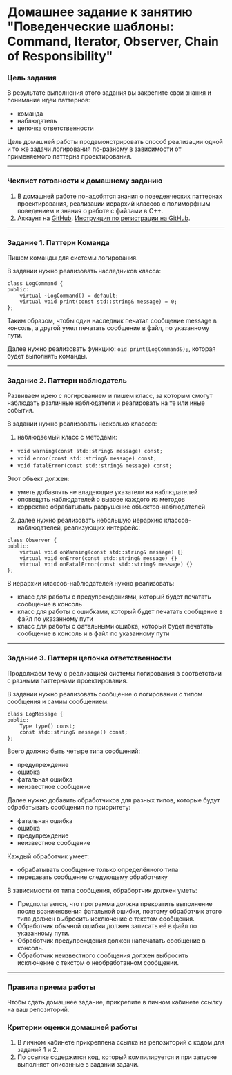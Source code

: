 # Домашнее задание к занятию "Поведенческие шаблоны: Command, Iterator, Observer, Chain of Responsibility"


### Цель задания

В результате выполнения этого задания вы закрепите свои знания и понимание идеи паттернов:
- команда
- наблюдатель
- цепочка ответственности

Цель домашней работы продемонстрировать способ реализации одной и то же задачи логирования
по-разному в зависимости от применяемого паттерна проектирования.

------

### Чеклист готовности к домашнему заданию

1. В домашней работе понадобятся знания о поведенческих паттернах проектирования, реализации
иерархий классов с полиморфным поведением и знания о работе с файлами в C++.
2. Аккаунт на [GitHub](https://github.com/). [Инструкция по регистрации на GitHub](https://github.com/netology-code/cppm-homeworks/tree/main/common/sign%20up).

------


### Задание 1. Паттерн Команда

Пишем команды для системы логирования.

В задании нужно реализовать наследников класса:
```
class LogCommand {
public:
    virtual ~LogCommand() = default;
    virtual void print(const std::string& message) = 0;
};
```

Таким образом, чтобы один наследник печатал сообщение message в консоль, а другой умел печатать сообщение в файл, по указанному пути.

Далее нужно реализовать функцию: `oid print(LogCommand&);`, которая будет
выполнять команды.


------

### Задание 2. Паттерн наблюдатель

Развиваем идею с логированием и пишем класс, за которым смогут наблюдать различные наблюдатели и реагировать на те или иные события.

В задании нужно реализовать несколько классов:
1) наблюдаемый класс с методами:
- `void warning(const std::string& message) const;`
- `void error(const std::string& message) const;`
- `void fatalError(const std::string& message) const;`

Этот объект должен:
- уметь добавлять не владеющие указатели на наблюдателей
- оповещать наблюдателей о вызове каждого из методов
- корректно обрабатывать разрушение объектов-наблюдателей

2) далее нужно реализовать небольшую иерархию классов-наблюдателей, реализующих интерфейс:
```
class Observer {
public:
    virtual void onWarning(const std::string& message) {}
    virtual void onError(const std::string& message) {}
    virtual void onFatalError(const std::string& message) {}
};
```

В иерархии классов-наблюдателей нужно реализовать:
- класс для работы с предупреждениями, который будет печатать сообщение в консоль
- класс для работы с ошибками, который будет печатать сообщение в файл по указанному пути
- класс для работы с фатальными ошибка, который будет печатать сообщение в консоль и в файл по указанному пути

------

### Задание 3. Паттерн цепочка ответственности

Продолжаем тему с реализацией системы логирования в соответствии с разными паттернами проектирования.

В задании нужно реализовать сообщение о логировании с типом сообщения и самим сообщением:
```
class LogMessage {
public:
    Type type() const;
    const std::string& message() const;
};
```

Всего должно быть четыре типа сообщений:
- предупреждение
- ошибка
- фатальная ошибка
- неизвестное сообщение

Далее нужно добавить обработчиков для разных типов, которые будут обрабатывать сообщения
по приоритету:
- фатальная ошибка
- ошибка
- предупреждение
- неизвестное сообщение

Каждый обработчик умеет:
- обрабатывать сообщение только определённого типа
- передавать сообщение следующему обработчику

В зависимости от типа сообщения, обрабортчик должен уметь:

- Предполагается, что программа должна прекратить выполнение после возникновения фатальной ошибки, поэтому обработчик этого типа должен выбросить исключение с текстом сообщения.
- Обработчик обычной ошибки должен записать её в файл по указанному пути.
- Обработчик предупреждения должен напечатать сообщение в консоль.
- Обработчик неизвестного сообщения должен выбросить исключение с текстом о необработанном
сообщении.

------

### Правила приема работы

Чтобы сдать домашнее задание, прикрепите в личном кабинете ссылку на ваш репозиторий.

### Критерии оценки домашней работы

1. В личном кабинете прикреплена ссылка на репозиторий с кодом для заданий 1 и 2.
2. По ссылке содержится код, который компилируется и при запуске выполняет описанные в задании задачи.
